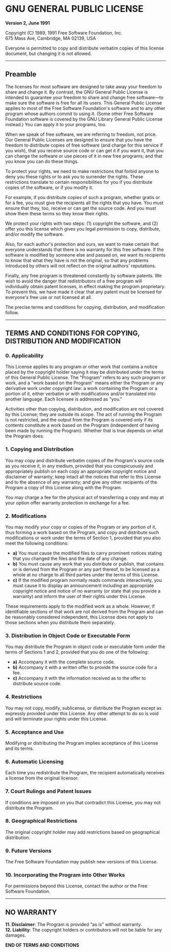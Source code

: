 # GNU GENERAL PUBLIC LICENSE
**Version 2, June 1991**

Copyright (C) 1989, 1991 Free Software Foundation, Inc.  
675 Mass Ave, Cambridge, MA 02139, USA  

Everyone is permitted to copy and distribute verbatim copies of this license document, but changing it is not allowed.

---

## Preamble
The licenses for most software are designed to take away your freedom to share and change it. By contrast, the GNU General Public License is intended to guarantee your freedom to share and change free software—to make sure the software is free for all its users. This General Public License applies to most of the Free Software Foundation's software and to any other program whose authors commit to using it. (Some other Free Software Foundation software is covered by the GNU Library General Public License instead.) You can apply it to your programs, too.

When we speak of free software, we are referring to freedom, not price. Our General Public Licenses are designed to ensure that you have the freedom to distribute copies of free software (and charge for this service if you wish), that you receive source code or can get it if you want it, that you can change the software or use pieces of it in new free programs; and that you know you can do these things.

To protect your rights, we need to make restrictions that forbid anyone to deny you these rights or to ask you to surrender the rights. These restrictions translate to certain responsibilities for you if you distribute copies of the software, or if you modify it.

For example, if you distribute copies of such a program, whether gratis or for a fee, you must give the recipients all the rights that you have. You must ensure that they, too, receive or can get the source code. And you must show them these terms so they know their rights.

We protect your rights with two steps: (1) copyright the software, and (2) offer you this license which gives you legal permission to copy, distribute, and/or modify the software.

Also, for each author's protection and ours, we want to make certain that everyone understands that there is no warranty for this free software. If the software is modified by someone else and passed on, we want its recipients to know that what they have is not the original, so that any problems introduced by others will not reflect on the original authors' reputations.

Finally, any free program is threatened constantly by software patents. We wish to avoid the danger that redistributors of a free program will individually obtain patent licenses, in effect making the program proprietary. To prevent this, we have made it clear that any patent must be licensed for everyone's free use or not licensed at all.

The precise terms and conditions for copying, distribution, and modification follow.

---

## TERMS AND CONDITIONS FOR COPYING, DISTRIBUTION AND MODIFICATION

### 0. Applicability
This License applies to any program or other work that contains a notice placed by the copyright holder saying it may be distributed under the terms of this General Public License. The "Program" refers to any such program or work, and a "work based on the Program" means either the Program or any derivative work under copyright law: a work containing the Program or a portion of it, either verbatim or with modifications and/or translated into another language. Each licensee is addressed as "you."

Activities other than copying, distribution, and modification are not covered by this License; they are outside its scope. The act of running the Program is not restricted, and the output from the Program is covered only if its contents constitute a work based on the Program (independent of having been made by running the Program). Whether that is true depends on what the Program does.

### 1. Copying and Distribution
You may copy and distribute verbatim copies of the Program's source code as you receive it, in any medium, provided that you conspicuously and appropriately publish on each copy an appropriate copyright notice and disclaimer of warranty; keep intact all the notices that refer to this License and to the absence of any warranty; and give any other recipients of the Program a copy of this License along with the Program.

You may charge a fee for the physical act of transferring a copy and may at your option offer warranty protection in exchange for a fee.

### 2. Modifications
You may modify your copy or copies of the Program or any portion of it, thus forming a work based on the Program, and copy and distribute such modifications or work under the terms of Section 1, provided that you also meet the following conditions:

- **a)** You must cause the modified files to carry prominent notices stating that you changed the files and the date of any change.
- **b)** You must cause any work that you distribute or publish, that contains or is derived from the Program or any part thereof, to be licensed as a whole at no charge to all third parties under the terms of this License.
- **c)** If the modified program normally reads commands interactively, you must cause it to display an announcement including an appropriate copyright notice and notice of no warranty (or state that you provide a warranty) and inform the user of their rights under this License.

These requirements apply to the modified work as a whole. However, if identifiable sections of that work are not derived from the Program and can be reasonably considered independent, this License does not apply to those sections when you distribute them separately.

### 3. Distribution in Object Code or Executable Form
You may distribute the Program in object code or executable form under the terms of Sections 1 and 2, provided that you do one of the following:

- **a)** Accompany it with the complete source code.
- **b)** Accompany it with a written offer to provide the source code for a fee.
- **c)** Accompany it with the information received as to the offer to distribute source code.

### 4. Restrictions
You may not copy, modify, sublicense, or distribute the Program except as expressly provided under this License. Any other attempt to do so is void and will terminate your rights under this License.

### 5. Acceptance and Use
Modifying or distributing the Program implies acceptance of this License and its terms.

### 6. Automatic Licensing
Each time you redistribute the Program, the recipient automatically receives a license from the original licensor.

### 7. Court Rulings and Patent Issues
If conditions are imposed on you that contradict this License, you may not distribute the Program.

### 8. Geographical Restrictions
The original copyright holder may add restrictions based on geographical distribution.

### 9. Future Versions
The Free Software Foundation may publish new versions of this License.

### 10. Incorporating the Program into Other Works
For permissions beyond this License, contact the author or the Free Software Foundation.

---

## NO WARRANTY

**11. Disclaimer**: The Program is provided "as is" without warranty.  
**12. Liability**: The copyright holders or contributors will not be liable for any damages.

**END OF TERMS AND CONDITIONS**
